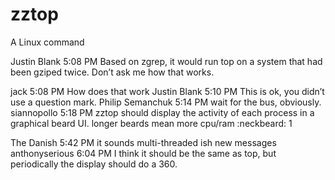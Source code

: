 # zztop
A Linux command

Justin Blank 5:08 PM
Based on zgrep, it would run top on a system that had been gziped twice. Don’t ask me how that works.

jack 5:08 PM
How does that work
Justin Blank 5:10 PM
This is ok, you didn’t use a question mark.
Philip Semanchuk 5:14 PM
wait for the bus, obviously.
siannopollo 5:18 PM
zztop should display the activity of each process in a graphical beard UI. longer beards mean more cpu/ram
:neckbeard:
1

The Danish 5:42 PM
it sounds multi-threaded ish
new messages
anthonyserious 6:04 PM
I think it should be the same as top, but periodically the display should do a 360.

